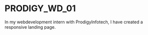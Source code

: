 # PRODIGY_WD_01
In my webdevelopment intern with ProdigyInfotech, I have created a responsive landing page.
